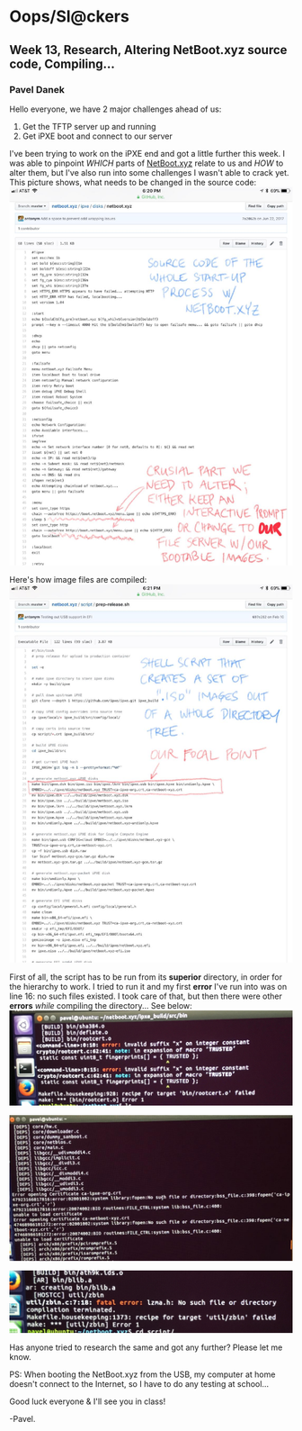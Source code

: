 # Oops/Sl@ckers
## Week 13, Research, Altering NetBoot.xyz source code, Compiling...
### Pavel Danek

Hello everyone,
we have 2 major challenges ahead of us:
1. Get the TFTP server up and running
2. Get iPXE boot and connect to our server

I've been trying to work on the iPXE end and got a little further this week. I was able to pinpoint _WHICH_ parts of [NetBoot.xyz](https://github.com/antonym/netboot.xyz) relate to us and _HOW_ to alter them, but I've also run into some challenges I wasn't able to crack yet.
This picture shows, what needs to be changed in the source code:
![Pic #1](/Pics2/IMG1.jpeg)

Here's how image files are compiled:
![Pic #2](/Pics2/IMG2.jpeg)

First of all, the script has to be run from its **superior** directory, in order for the hierarchy to work.
I tried to run it and my first **error** I've run into was on line 16: no such files existed. I took care of that, but then there were other **errors** _while_ compiling the directory... See below:
![Pic #3](/Pics2/IMG3.jpeg)

![Pic #4](/Pics2/IMG4.jpeg)

![Pic #5](/Pics2/IMG5.jpeg)

Has anyone tried to research the same and got any further? Please let me know.

PS: When booting the NetBoot.xyz from the USB, my computer at home doesn't connect to the Internet, so I have to do any testing at school...

Good luck everyone & I'll see you in class!

-Pavel.


